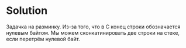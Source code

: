 # Solution
Задачка на разминку. Из-за того, что в C конец строки обозначается нулевым байтом. 
Мы можем сконкатинировать две строки на стеке, если перетрём нулевой байт.
